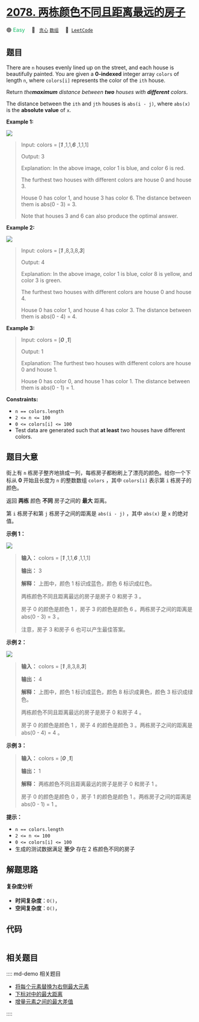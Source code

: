 # [2078. 两栋颜色不同且距离最远的房子](https://leetcode.com/problems/two-furthest-houses-with-different-colors)

🟢 <font color=#15bd66>Easy</font>&emsp; 🔖&ensp; [`贪心`](/leetcode/outline/tag/greedy.md) [`数组`](/leetcode/outline/tag/array.md)&emsp; 🔗&ensp;[`LeetCode`](https://leetcode.com/problems/two-furthest-houses-with-different-colors)


## 题目

There are `n` houses evenly lined up on the street, and each house is
beautifully painted. You are given a **0-indexed** integer array `colors` of
length `n`, where `colors[i]` represents the color of the `ith` house.

Return _the**maximum** distance between **two** houses with **different**
colors_.

The distance between the `ith` and `jth` houses is `abs(i - j)`, where
`abs(x)` is the **absolute value** of `x`.



**Example 1:**

![](https://assets.leetcode.com/uploads/2021/10/31/eg1.png)

> Input: colors = [_**1**_ ,1,1,**_6_** ,1,1,1]
> 
> Output: 3
> 
> Explanation: In the above image, color 1 is blue, and color 6 is red.
> 
> The furthest two houses with different colors are house 0 and house 3.
> 
> House 0 has color 1, and house 3 has color 6. The distance between them is abs(0 - 3) = 3.
> 
> Note that houses 3 and 6 can also produce the optimal answer.

**Example 2:**

![](https://assets.leetcode.com/uploads/2021/10/31/eg2.png)

> Input: colors = [_**1**_ ,8,3,8,_**3**_]
> 
> Output: 4
> 
> Explanation: In the above image, color 1 is blue, color 8 is yellow, and color 3 is green.
> 
> The furthest two houses with different colors are house 0 and house 4.
> 
> House 0 has color 1, and house 4 has color 3. The distance between them is abs(0 - 4) = 4.

**Example 3:**

> Input: colors = [_**0**_ ,**_1_**]
> 
> Output: 1
> 
> Explanation: The furthest two houses with different colors are house 0 and house 1.
> 
> House 0 has color 0, and house 1 has color 1. The distance between them is abs(0 - 1) = 1.

**Constraints:**

  * `n == colors.length`
  * `2 <= n <= 100`
  * `0 <= colors[i] <= 100`
  * Test data are generated such that **at least** two houses have different colors.


## 题目大意

街上有 `n` 栋房子整齐地排成一列，每栋房子都粉刷上了漂亮的颜色。给你一个下标从 **0** 开始且长度为 `n` 的整数数组 `colors` ，其中
`colors[i]` 表示第  `i` 栋房子的颜色。

返回 **两栋** 颜色 **不同** 房子之间的 **最大** 距离。

第 `i` 栋房子和第 `j` 栋房子之间的距离是 `abs(i - j)` ，其中 `abs(x)` 是 `x` 的绝对值。



**示例 1：**

![](https://assets.leetcode.com/uploads/2021/10/31/eg1.png)

> 
> 
> 
> 
> 
> **输入：** colors = [**_1_** ,1,1,_**6**_ ,1,1,1]
> 
> **输出：** 3
> 
> **解释：** 上图中，颜色 1 标识成蓝色，颜色 6 标识成红色。
> 
> 两栋颜色不同且距离最远的房子是房子 0 和房子 3 。
> 
> 房子 0 的颜色是颜色 1 ，房子 3 的颜色是颜色 6 。两栋房子之间的距离是 abs(0 - 3) = 3 。
> 
> 注意，房子 3 和房子 6 也可以产生最佳答案。
> 
> 

**示例 2：**

![](https://assets.leetcode.com/uploads/2021/10/31/eg2.png)

> 
> 
> 
> 
> 
> **输入：** colors = [_**1**_ ,8,3,8,_**3**_]
> 
> **输出：** 4
> 
> **解释：** 上图中，颜色 1 标识成蓝色，颜色 8 标识成黄色，颜色 3 标识成绿色。
> 
> 两栋颜色不同且距离最远的房子是房子 0 和房子 4 。
> 
> 房子 0 的颜色是颜色 1 ，房子 4 的颜色是颜色 3 。两栋房子之间的距离是 abs(0 - 4) = 4 。
> 
> 

**示例 3：**

> 
> 
> 
> 
> 
> **输入：** colors = [_**0**_ ,_**1**_]
> 
> **输出：** 1
> 
> **解释：** 两栋颜色不同且距离最远的房子是房子 0 和房子 1 。
> 
> 房子 0 的颜色是颜色 0 ，房子 1 的颜色是颜色 1 。两栋房子之间的距离是 abs(0 - 1) = 1 。
> 
> 



**提示：**

  * `n == colors.length`
  * `2 <= n <= 100`
  * `0 <= colors[i] <= 100`
  * 生成的测试数据满足 **至少** 存在 2 栋颜色不同的房子


## 解题思路

#### 复杂度分析

- **时间复杂度**：`O()`，
- **空间复杂度**：`O()`，

## 代码

```javascript

```

## 相关题目

:::: md-demo 相关题目
- [将每个元素替换为右侧最大元素](https://leetcode.com/problems/replace-elements-with-greatest-element-on-right-side)
- [下标对中的最大距离](https://leetcode.com/problems/maximum-distance-between-a-pair-of-values)
- [增量元素之间的最大差值](https://leetcode.com/problems/maximum-difference-between-increasing-elements)

::::
